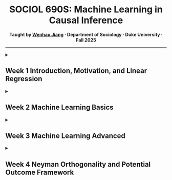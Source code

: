 <h1 align="center">SOCIOL 690S: Machine Learning in Causal Inference</h1>

<p align="center"><b> Taught by <a href="https://wenhaojiangsoc.github.io">Wenhao Jiang</a> · Department of Sociology · Duke University · Fall 2025 </b></p>

---

<details>
  <summary><h2>Week 1 Introduction, Motivation, and Linear Regression</h2></summary>

This week sets the stage for the course and introduces how and *why* Machine Learning (ML) can be integrated into causal inference.

### Roadmap
- Motivate the integration of statistical prediction with causal inference in response to the emergence of high-dimensional data and the need for flexible, non-linear modeling of covariates.
- Review the statistical properties of the Conditional Expectation Function (CEF) and linear regression in a low-dimensional setting.  
  + The basic matrix formulation of linear regression is revisited.  
- Introduce the Frisch–Waugh–Lovell (FWL) Theorem as a partialling-out technique in linear regression.  
- Review asymptotic OLS inference and discuss issues with standard error estimation in high-dimensional settings.  
- Summarize the concept of *Neyman Orthogonality* as an extension of the FWL Theorem to motivate Double Machine Learning (DML) in high-dimensional settings.  

### Materials
- [Slides: Week 1 Introduction](./Week%201%20Motivation%20and%20Linear%20Regression/Week%201%20Slides.pdf)  
- [Supplements: Asymptotic OLS Inference](./Week%201%20Motivation%20and%20Linear%20Regression/Week%201%20Supplements.pdf)  

> **Optional Reading:** For students who wish to explore the asymptotic properties of OLS in greater depth, see the *Week 1 Supplements* on asymptotic inference. Models that satisfy *Neyman Orthogonality* retain the classic asymptotic properties required for valid statistical inference.

---
</details>

<details>
  <summary><h2>Week 2 Machine Learning Basics</h2></summary>
  
Building on Week 1, where we introduced both the benefits and the challenges of high-dimensional data, this week focuses on regularization regression methods. These approaches address high dimensionality in order to improve out-of-sample prediction and strengthen statistical inference.

### Roadmap
- Review the motivation for using high-dimensional data in analysis, and examine the limitations of ordinary linear regression in high-dimensional settings.
- Introduce regularization methods for handling high-dimensional data. We focus in particular on LASSO regression as a feature selection method under approximate sparsity, and Ridge regression for dense coefficient distributions. We also cover variants that combine LASSO and Ridge penalties.
- Introduce cross-validation and plug-in methods for fine-tuning the penalty level in regularization.
- Revisit the Frisch–Waugh–Lovell (FWL) Theorem and introduce Double LASSO for statistical inference in high-dimensional settings.
- Present other LASSO-like methods that satisfy Neyman orthogonality for valid inference.
- Demonstrate `R` implementations of regularization methods and Double LASSO, applying them to test the Convergence Hypothesis in Macroeconomics with high-dimensional data.

### Materials
- [Slides: Week 2 Machine Learning Basics](./Week%202%20Machine%20Learning%20Basics/Week%202%20Slides.pdf)  
- [R Code: Regularization Methods](./Week%202%20Machine%20Learning%20Basics/regularization.pdf)  
- [R Code: Double LASSO and the Convergence Hypothesis](./Week%202%20Machine%20Learning%20Basics/doubleLASSO.pdf)  

---
</details>


<details>
  <summary><h2>Week 3 Machine Learning Advanced</h2></summary>
  
Building on Week 2, where we introduced linear regularization methods to address high-dimensional data, this week we turn to non-linear models in Machine Learning. These approaches are designed to capture flexible and complex relationships among covariates. Our focus will be on two broad classes: Tree-based Methods and Neural Networks, along with their key variants.

### Roadmap

- Formally introduce the concept of the bias-variance tradeoff and explain its role in tuning Machine Learning models.
- Present classic Tree-based Methods, including Regression Trees, Bagging, Random Forests, and Boosted Trees, showing how each builds on the bias-variance tradeoff.
- Introduce the foundational Neural Network framework and discuss the theoretical background of training a Neural Network model.
  
### Materials
- [Slides: Week 3 Machine Learning Advanced](./Week%203%20Machine%20Learning%20Advanced/Week%203%20Slides.pdf)  
- [R Code: Fit ML Models](./Week%203%20Machine%20Learning%20Advanced/fitML.pdf)
---
</details>

<details>
  <summary><h2>Week 4 Neyman Orthogonality and Potential Outcome Framework</h2></summary>

Building on the Machine Learning methods introduced in the last two weeks, this week we focus on the Double Machine Learning (DML) approach in partial linear regression, where covariates may be high-dimensional. We formally justify DML using the concept of *Neyman Orthogonality*, a framework that ensures consistent estimation of the treatment effect even when nuisance functions are estimated with ML. We then connect DML to the potential outcomes framework in causal inference, introducing the key assumption of conditional ignorability, which links regression-based estimation to causal interpretation.

### Roadmap

- Formally introduce *Neyman Orthogonality* and explain why orthogonality is key to making ML-based nuisance estimates usable for valid inference in Double Machine Learning (DML)

- Connect DML to the partial linear regression model with high-dimensional covariates. We explain the importance of hyperparameter tuning and *cross-fitting* in DML and demonstrate the technique based on the high-dimensional data we used to test the Convergence Hypothesis.

- Link DML to the potential outcomes framework and *conditional ignorability*. We highlight how the regression-based approach ties to causal interpretation under ignorability.  

### Materials
- [Slides: Week 4 Neyman Orthogonality and Causal Inference Basics](./Week%204%20Neyman%20Orthogonality%20and%20Causal%20Inference%20Basics/Week%204%20Slides.pdf)  
- [R Code: Fit Double ML Models](./Week%204%20Neyman%20Orthogonality%20and%20Causal%20Inference%20Basics/doubleML.pdf)
---
</details>
